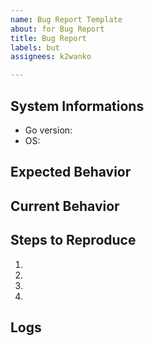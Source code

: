 ```yaml
---
name: Bug Report Template
about: for Bug Report
title: Bug Report
labels: but
assignees: k2wanko

---
```


<!--
## Do this before creating an issue

- Check our [developer documentation](https://developers.line.biz/en/docs/) and [FAQ](https://developers.line.biz/en/faq/) page for more information on LINE bots and the Messaging API

## When creating an issue

- Provide detailed information about the issue you had with the SDK as below
- Provide logs if possible
-->

## System Informations

* Go version:
* OS:

## Expected Behavior
<!-- Tell us what should happen -->

## Current Behavior
<!-- Tell us what happens instead of the expected behavior -->

## Steps to Reproduce
<!-- Provide a link to a live example, or an unambigeous set of steps to -->
1.
1.
1.
1.

## Logs
<!-- Provide logs if possible -->
